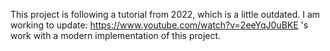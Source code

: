 This project is following a tutorial from 2022, which is a little outdated. I am working to update:
https://www.youtube.com/watch?v=2eeYqJ0uBKE 's work with a modern implementation of this project.
